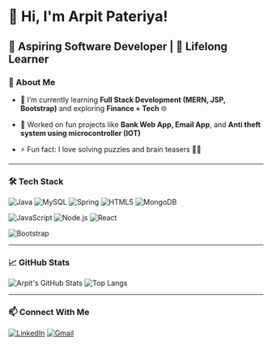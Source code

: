 # 👋 Hi, I'm Arpit Pateriya!

## 💼 Aspiring Software Developer |  🧠 Lifelong Learner

### 🚀 About Me
- 🌱 I’m currently learning **Full Stack Development (MERN, JSP, Bootstrap)** and exploring **Finance + Tech** 🌐
- 🔭 Worked on fun projects like **Bank Web App, Email App**, and **Anti theft system using microcontroller  (IOT)**

- ⚡ Fun fact: I love solving puzzles and brain teasers 🧠💥

---

### 🛠️ Tech Stack
![Java](https://img.shields.io/badge/Java-007396?style=for-the-badge&logo=java&logoColor=white)
![MySQL](https://img.shields.io/badge/MySQL-4479A1?style=for-the-badge&logo=mysql&logoColor=white)
![Spring](https://img.shields.io/badge/Spring-6DB33F?style=for-the-badge&logo=spring&logoColor=white)
![HTML5](https://img.shields.io/badge/HTML5-e34c26?style=for-the-badge&logo=html5&logoColor=white)
![MongoDB](https://img.shields.io/badge/MongoDB-47a248?style=for-the-badge&logo=mongodb&logoColor=white)

![JavaScript](https://img.shields.io/badge/JavaScript-f7df1e?style=for-the-badge&logo=javascript&logoColor=black)
![Node.js](https://img.shields.io/badge/Node.js-339933?style=for-the-badge&logo=node.js&logoColor=white)
![React](https://img.shields.io/badge/React-20232a?style=for-the-badge&logo=react&logoColor=61dafb)

![Bootstrap](https://img.shields.io/badge/Bootstrap-563d7c?style=for-the-badge&logo=bootstrap&logoColor=white)


---

### 📈 GitHub Stats





![Arpit's GitHub Stats](https://github-readme-stats.vercel.app/api?username=arpitpateriya&show_icons=true&theme=tokyonnight)
![Top Langs](https://github-readme-stats.vercel.app/api/top-langs/?username=arpitpateriya&layout=compact&theme=dark)




---

### 📫 Connect With Me

[![LinkedIn](https://img.shields.io/badge/LinkedIn-blue?style=for-the-badge&logo=linkedin)](https://www.linkedin.com/in/arpit-pateriya-9230972bb/)
[![Gmail](https://img.shields.io/badge/Gmail-Red?style=for-the-badge&logo=gmail&logoColor=white)](mailto:arpitpateriya20@gmail.com)
